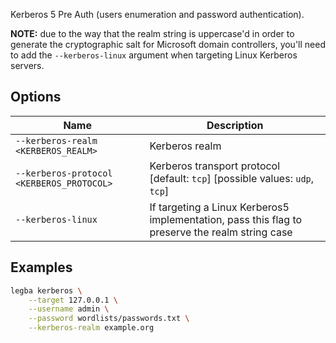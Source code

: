 Kerberos 5 Pre Auth (users enumeration and password authentication).

**NOTE:** due to the way that the realm string is uppercase'd in order to generate the cryptographic salt for Microsoft domain controllers, you'll need to add the `--kerberos-linux` argument when targeting Linux Kerberos servers.

## Options

| Name | Description |
| ---- | ----------- | 
| `--kerberos-realm <KERBEROS_REALM>` | Kerberos realm |
| `--kerberos-protocol <KERBEROS_PROTOCOL>` | Kerberos transport protocol [default: `tcp`] [possible values: `udp`, `tcp`] |
| `--kerberos-linux` | If targeting a Linux Kerberos5 implementation, pass this flag to preserve the realm string case |

## Examples

```sh
legba kerberos \
    --target 127.0.0.1 \
    --username admin \
    --password wordlists/passwords.txt \
    --kerberos-realm example.org
```
